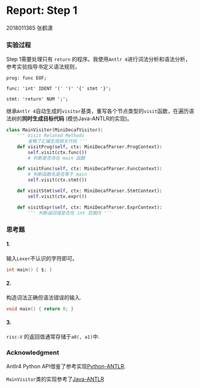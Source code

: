 # Report: Step 1

2018011365 张鹤潇 

### 实验过程

Step 1需要处理只有 `return` 的程序。我使用`Antlr 4`进行词法分析和语法分析，参考实验指导书定义语法规则，

```
prog: func EOF;

func: 'int' IDENT '(' ')' '{' stmt '}';

stmt: 'return' NUM ';';
```

继承`Antlr 4`自动生成的`visitor`基类，重写各个节点类型的`visit`函数，在遍历语法树的**同时生成目标代码** (模仿Java-ANTLR的实现)。

```python
class MainVisiter(MiniDecafVisitor):
    ''' Visit Related Methods
    	省略了汇编生成相关代码 '''
    def visitProg(self, ctx: MiniDecafParser.ProgContext):
        self.visit(ctx.func())
        # 判断是否存在 main 函数

    def visitFunc(self, ctx: MiniDecafParser.FuncContext):
        # 判断函数名是否等于 main
        self.visit(ctx.stmt())

    def visitStmt(self, ctx: MiniDecafParser.StmtContext):
        self.visit(ctx.expr())

    def visitExpr(self, ctx: MiniDecafParser.ExprContext):
        ''' 判断返回值是否在 int 范围内 '''
```

### 思考题


#### 1.

输入`Lexer`不认识的字符即可。

```c
int main() { $; }
```

#### 2.

构造词法正确但语法错误的输入.

```c
void main() { return 0; }
```

#### 3.

`risc-V` 的返回值通常存储于`a0(, a1)`中.

### Acknowledgment

Antlr4 Python API借鉴了参考实现[Python-ANTLR](https://github.com/decaf-lang/minidecaf/tree/md-dzy).

`MainVisitor`类的实现参考了[Java-ANTLR](https://github.com/decaf-lang/minidecaf/tree/md-xxy)

